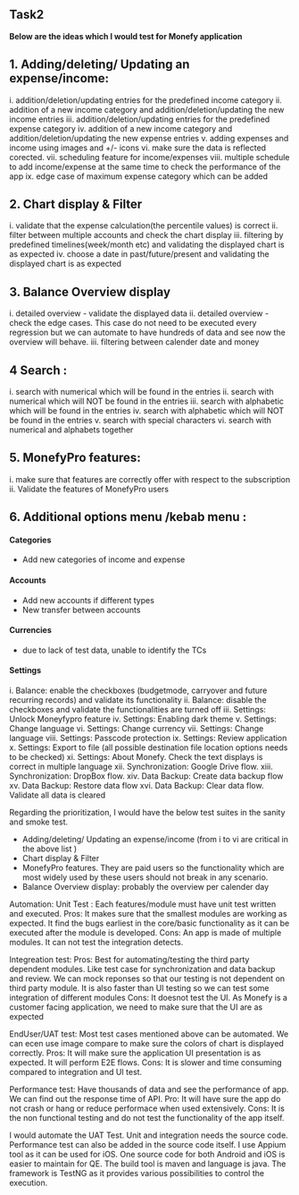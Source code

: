 ## Task2

**Below are the ideas which I would test for Monefy application**

## 1. Adding/deleting/ Updating an expense/income:
i.  addition/deletion/updating entries for the predefined income category
ii.  addition of a new income category and addition/deletion/updating the new income entries
iii. addition/deletion/updating entries for the predefined expense category
iv. addition of a new income category and addition/deletion/updating the new expense entries
v. adding expenses and income using images and +/- icons
vi. make sure the data is reflected corected.
vii. scheduling feature for income/expenses
viii. multiple schedule to add income/expense at the same time to check the performance of the app
ix. edge case of maximum expense category which can be added 

## 2. Chart display & Filter
i. validate that the expense calculation(the percentile values) is correct
ii. filter between multiple accounts and check the chart display
iii. filtering by predefined timelines(week/month etc) and validating the displayed chart is as expected 
iv. choose a date in past/future/present and validating the displayed chart is as expected 

## 3. Balance Overview display
i. detailed overview - validate the displayed data
ii. detailed overview - check the edge cases. This case do not need to be executed every regression but we can automate to have hundreds of data and see now the overview will behave.
iii. filtering between calender date and money

## 4 Search :
i. search with numerical which will be found in the entries
ii. search with numerical which will NOT be found in the entries 
iii. search with alphabetic which will be found in the entries
iv. search with alphabetic which will NOT be found in the entries
v. search with special characters
vi. search with numerical and alphabets together

## 5. MonefyPro features:
i. make sure that features are correctly offer with respect to the subscription
ii. Validate the features of MonefyPro users

## 6. Additional options menu /kebab menu :
#### Categories
*   Add new categories of income and expense
#### Accounts
* Add new accounts if different types
* New transfer between accounts
#### Currencies 
* due to lack of test data, unable to identify the TCs
#### Settings
i. Balance: enable the checkboxes (budgetmode, carryover and future recurring records) and validate its functionality
ii. Balance: disable the checkboxes and validate the functionalities are turned off
iii. Settings: Unlock Moneyfypro feature
iv. Settings: Enabling dark theme
v. Settings: Change language
vi. Settings: Change currency
vii. Settings: Change language
viii. Settings: Passcode protection
ix. Settings: Review application
x. Settings: Export to file (all possible destination file location options needs to be checked)
xi. Settings: About Monefy. Check the text displays is correct in multiple language 
xii. Synchronization: Google Drive flow. 
xiii. Synchronization: DropBox flow.
xiv. Data Backup: Create data backup flow
xv. Data Backup: Restore data flow
xvi. Data Backup: Clear data flow. Validate all data is cleared



Regarding the prioritization, I would have the below test suites in the sanity and smoke test. 
* Adding/deleting/ Updating an expense/income (from i to vi are critical in the above list )
* Chart display & Filter
* MonefyPro features. They are paid users so the functionality which are most widely used by these users should not break in any scenario.
* Balance Overview display: probably the overview per calender day

Automation: 
Unit Test : Each features/module must have unit test written and executed. 
Pros: It makes sure that  the smallest modules are working as expected. It find the bugs earliest in the core/basic functionality as it can be executed after the module is developed. 
Cons: An app is made of multiple modules. It can not test the integration detects.

Integreation test: 
Pros: Best for automating/testing the third party dependent modules. Like test case for synchronization and data backup and  review. We can mock reponses so that our testing is not dependent on third party module.
It is also faster than UI testing so we can test some integration of different modules
Cons: It doesnot test the UI. As Monefy is a customer facing application, we need to make sure that the UI are as expected

EndUser/UAT test:
Most test cases mentioned above  can be automated. We can ecen use image compare to make sure the colors of chart is displayed correctly. 
Pros: It will make sure the application UI presentation is as expected. It will perform E2E flows.
Cons: It is slower and time consuming compared to integration and UI test.  

Performance test: 
Have thousands of data and see the performance of app. We can find out the response time of API.
Pro: It will have sure the app do not crash or hang or reduce performace when used extensively. 
Cons: It is the non functional testing and do not test the functionality of the app itself.


I would automate the UAT Test. Unit and integration needs the source code. Performance test can also be added in the source code itself. 
I  use Appium tool as it can be used for iOS. One source code for both Android and iOS is easier to maintain for QE. The build tool is maven and language is java. The framework is TestNG as it provides various possibilities to control the execution. 


 

